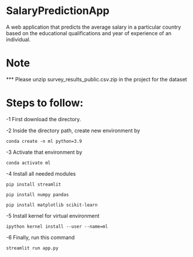 # SalaryPredictionApp
A web application that predicts the average salary in a particular country based on the educational qualifications and year of experience of an individual.
# Note

*** Please unzip survey_results_public.csv.zip in the project for the dataset 

# Steps to follow:

-1 First download the directory.

-2 Inside the directory path, create new environment by 

  ```conda create -n ml python=3.9```

-3 Activate that environment by

  ```conda activate ml```

-4 Install all needed modules

  ```pip install streamlit```
    
  ```pip install numpy pandas```

  ```pip install matplotlib scikit-learn```

-5 Install kernel for virtual environment

  ```ipython kernel install --user --name=ml```

-6 Finally, run this command

  ```streamlit run app.py```
